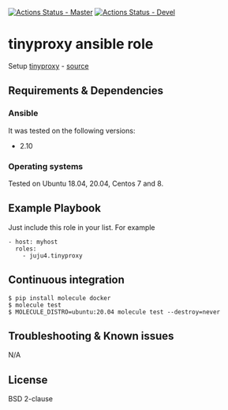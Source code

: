 [![Actions Status - Master](https://github.com/juju4/ansible-tinyproxy/workflows/AnsibleCI/badge.svg)](https://github.com/juju4/ansible-tinyproxy/actions?query=branch%3Amaster)
[![Actions Status - Devel](https://github.com/juju4/ansible-tinyproxy/workflows/AnsibleCI/badge.svg?branch=devel)](https://github.com/juju4/ansible-tinyproxy/actions?query=branch%3Adevel)

# tinyproxy ansible role

Setup [tinyproxy](https://tinyproxy.github.io/) - [source](https://github.com/tinyproxy/tinyproxy)

## Requirements & Dependencies

### Ansible
It was tested on the following versions:
 * 2.10

### Operating systems

Tested on Ubuntu 18.04, 20.04, Centos 7 and 8.

## Example Playbook

Just include this role in your list.
For example

```
- host: myhost
  roles:
    - juju4.tinyproxy
```

## Continuous integration

```
$ pip install molecule docker
$ molecule test
$ MOLECULE_DISTRO=ubuntu:20.04 molecule test --destroy=never
```

## Troubleshooting & Known issues

N/A

## License

BSD 2-clause


